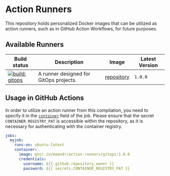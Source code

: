 # Action Runners

This repository holds personalized Docker images that can be utilized as action runners, such as in GitHub Action Workflows, for future purposes.

## Available Runners

| Build status                                                                                                                                                                             | Description                            | Image                                                                                            | Latest Version                                                                                   |
|------------------------------------------------------------------------------------------------------------------------------------------------------------------------------------------|----------------------------------------|--------------------------------------------------------------------------------------------------| --- |
| [![build: gitops](https://github.com/maandr/action-runners/actions/workflows/build-gitops.yaml/badge.svg)](https://github.com/maandr/action-runners/actions/workflows/build-gitops.yaml) | A runner designed for GitOps projects. | [repository](https://github.com/users/maandr/packages/container/package/action-runners%2Fgitops) | `1.0.0`|

## Usage in GitHub Actions

In order to utilize an action runner from this compilation, you need to specify it in the [`container`](https://docs.github.com/en/actions/using-workflows/workflow-syntax-for-github-actions#jobsjob_idcontainer) field of the job. Please ensure that the secret `CONTAINER_REGISTRY_PAT` is accessible within the repository, as it is necessary for authenticating with the container registry.

```yaml
jobs:
  myjob:
    runs-on: ubuntu-latest
    container:
      image: ghcr.io/maandr/action-runners/gitops:1.0.0
      credentials:
        username: ${{ github.repository_owner }}
        password: ${{ secrets.CONTAINER_REGISTRY_PAT }}
```
